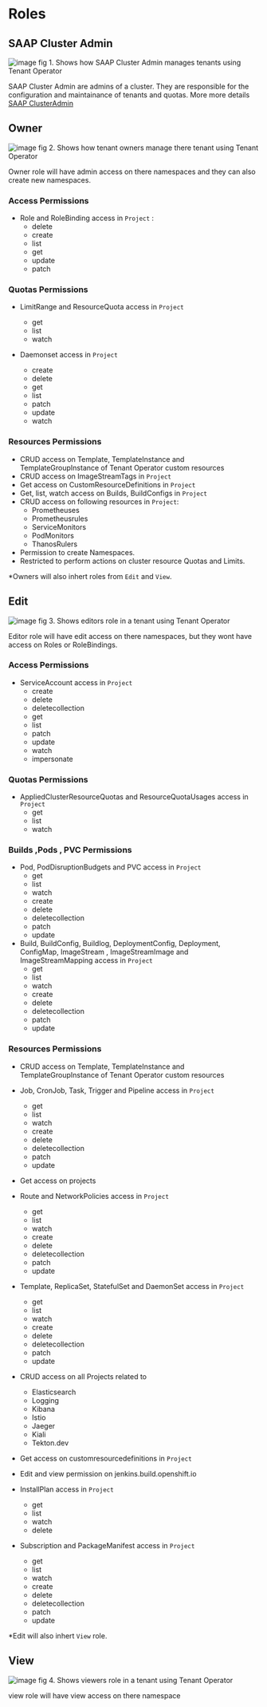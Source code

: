 # Roles

## SAAP Cluster Admin

![image](./images/tenant-operator-sca-overview.png)
fig 1. Shows how SAAP Cluster Admin manages tenants using Tenant Operator

SAAP Cluster Admin are admins of a cluster. They are responsible for the configuration and maintainance of tenants and quotas. More more details [SAAP ClusterAdmin](https://docs.cloud.stakater.com/content/sre/authentication-authorization/saap-authorization-roles.html#_1-saap-cluster-admin-sca)

## Owner

![image](./images/tenant-operator-owner-overview.png)
fig 2. Shows how tenant owners manage there tenant using Tenant Operator

Owner role will have admin access on there namespaces and they can also create new namespaces.

### Access Permissions

* Role and RoleBinding access in `Project` :
  * delete
  * create
  * list
  * get
  * update
  * patch

### Quotas Permissions

* LimitRange and ResourceQuota access in `Project`
  * get
  * list
  * watch

* Daemonset access in `Project`
  * create
  * delete
  * get
  * list
  * patch
  * update
  * watch

### Resources Permissions

* CRUD access on Template, TemplateInstance and TemplateGroupInstance of Tenant Operator custom resources
* CRUD access on ImageStreamTags in `Project`
* Get access on CustomResourceDefinitions in `Project`
* Get, list, watch access on Builds, BuildConfigs in `Project`
* CRUD access on following resources in `Project`:
  * Prometheuses
  * Prometheusrules
  * ServiceMonitors
  * PodMonitors
  * ThanosRulers
* Permission to create Namespaces.
* Restricted to perform actions on cluster resource Quotas and Limits.

*Owners will also inhert roles from `Edit` and `View`.

## Edit

![image](./images/tenant-operator-edit-overview.png)
fig 3. Shows editors role in a tenant using Tenant Operator

Editor role will have edit access on there namespaces, but they wont have access on Roles or RoleBindings.

### Access Permissions

* ServiceAccount access in `Project`
  * create
  * delete
  * deletecollection
  * get
  * list
  * patch
  * update
  * watch
  * impersonate

### Quotas Permissions

* AppliedClusterResourceQuotas and ResourceQuotaUsages access in `Project`
  * get
  * list
  * watch

### Builds ,Pods , PVC Permissions

* Pod, PodDisruptionBudgets and PVC access in `Project`
  * get
  * list
  * watch
  * create
  * delete
  * deletecollection
  * patch
  * update
* Build, BuildConfig, Buildlog, DeploymentConfig, Deployment, ConfigMap, ImageStream , ImageStreamImage and ImageStreamMapping access in `Project`
  * get
  * list
  * watch
  * create
  * delete
  * deletecollection
  * patch
  * update

### Resources Permissions

* CRUD access on Template, TemplateInstance and TemplateGroupInstance of Tenant Operator custom resources
* Job, CronJob, Task, Trigger and Pipeline access in `Project`
  * get
  * list
  * watch
  * create
  * delete
  * deletecollection
  * patch
  * update
* Get access on projects
* Route and NetworkPolicies access in `Project`
  * get
  * list
  * watch
  * create
  * delete
  * deletecollection
  * patch
  * update
* Template, ReplicaSet, StatefulSet and DaemonSet access in `Project`
  * get
  * list
  * watch
  * create
  * delete
  * deletecollection
  * patch
  * update
* CRUD access on all Projects related to
  * Elasticsearch
  * Logging
  * Kibana
  * Istio
  * Jaeger
  * Kiali
  * Tekton.dev
* Get access on customresourcedefinitions in `Project`
* Edit and view permission on jenkins.build.openshift.io
* InstallPlan access in `Project`
  * get
  * list
  * watch
  * delete

* Subscription and PackageManifest access in `Project`
  * get
  * list
  * watch
  * create
  * delete
  * deletecollection
  * patch
  * update

*Edit will also inhert `View` role.
## View

![image](./images/tenant-operator-view-overview.png)
fig 4. Shows viewers role in a tenant using Tenant Operator

view role will have view access on there namespace
